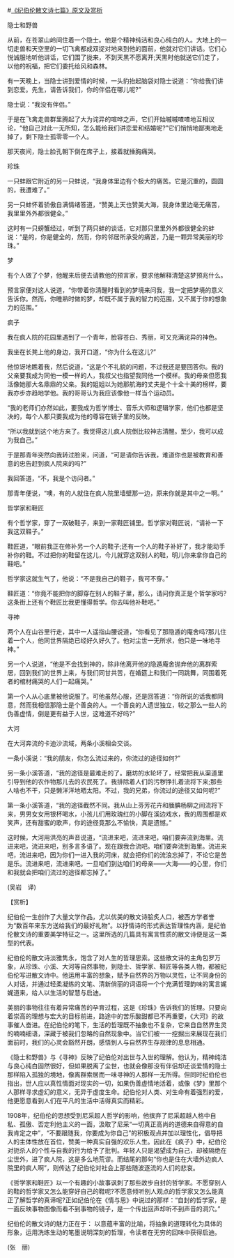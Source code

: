 #[《纪伯伦散文诗七篇》原文及赏析](https://www.vrrw.net/wx/12158.html)

隐士和野兽

从前，在苍翠山岭间住着一个隐士。他是个精神纯洁和良心纯白的人。大地上的一切走兽和天空里的一切飞禽都成双捉对地来到他的面前，他就对它们讲话。它们心悦诚服地听他讲话，它们围了拢来，不到天黑不愿离开;天黑时他就送它们走了，以他的祝福，把它们委托给风和森林。

有一天晚上，当隐士讲到爱情的时候，一头豹抬起脑袋对隐士说道：“你给我们讲到恋爱。先生，请告诉我们，你的伴侣在哪儿呢?”

隐士说：“我没有伴侣。”

于是在飞禽走兽群里腾起了大为诧异的喧哗之声，它们开始嘁嘁喳喳地互相议论，“他自己对此一无所知，怎么能给我们讲恋爱和结婚呢?”它们悄悄地鄙夷地走掉了，剩下隐士孤零零一个人。

那天夜间，隐士脸孔朝下倒在席子上，接着就捶胸痛哭。



珍珠

一只蚌跟它附近的另一只蚌说，“我身体里边有个极大的痛苦。它是沉重的，圆圆的，我遭难了。”

另一只蚌怀着骄傲自满情绪答道，“赞美上天也赞美大海，我身体里边毫无痛苦，我里里外外都很健全。”

这时有一只螃蟹经过，听到了两只蚌的谈话，它对那只里里外外都很健全的蚌说：“是的，你是健全的，然而，你的邻居所承受的痛苦，乃是一颗异常美丽的珍珠。”

梦

有个人做了个梦，他醒来后便去请教他的预言家，要求他解释清楚这梦预兆什么。

预言家便对这人说道，“你带着你清醒时看到的梦境来问我，我一定把梦境的意义告诉你。然而，你睡熟时做的梦，却既不属于我的智力的范围，又不属于你的想象力的范围。”

疯子

我在疯人院的花园里遇到了一个青年，脸容苍白、秀丽，可又充满诧异的神色。

我坐在长凳上他的身边，我开口道，“你为什么在这儿?”

他惊讶地瞧着我，然后说道，“这是个不礼貌的问题，不过我还是要回答你。我的父亲要我成为同他一模一样的人，我叔父也指望我同他一个模样。我的母亲但愿我活像她那大名鼎鼎的父亲。我的姐姐以为她那航海的丈夫是个十全十美的榜样，要我亦步亦趋地学他。我的哥哥认为我应该像他一样当个运动员。

“我的老师们亦然如此，要我成为哲学博士、音乐大师和逻辑学家，他们也都是坚决的，每个人都只要我成为他的尊容在镜子里的反映。

“所以我就到这个地方来了。我觉得这儿疯人院倒比较神志清醒。至少，我可以成为我自己。”

于是那青年突然向我转过脸来，问道，“可是请你告诉我，难道你也是被教育和善意的忠告赶到疯人院来的吗?”

我回答道，“不，我是个访问者。”

那青年便说，“噢，有的人就住在疯人院里墙壁那一边，原来你就是其中之一啊。”

哲学家和鞋匠

有个哲学家，穿了一双破鞋子，来到一家鞋匠铺里。哲学家对鞋匠说，“请补一下我这双鞋子。”

鞋匠道，“眼前我正在修补另一个人的鞋子;还有一个人的鞋子补好了，我才能动手补你的鞋。不过把你的鞋留在这儿，今儿就穿这双别人的鞋，明儿你来拿你自己的鞋吧。”

哲学家这就生气了，他说：“不是我自己的鞋子，我可不穿。”

鞋匠道：“你竟不能把你的脚穿在别人的鞋子里，那么，请问你真正是个哲学家吗?这条街上还有个鞋匠比我更懂得哲学。你去叫他补鞋吧。”

寻神

两个人在山谷里行走，其中一人遥指山腰说道，“你看见了那隐遁的庵舍吗?那儿住着一个人，他同世界隔绝已经好久好久了。他对尘世一无所求，他只是一味地寻神。”

另一个人说道，“他是不会找到神的，除非他离开他的隐遁庵舍抛弃他的离群索居，回到我们的世界上来，与我们同甘共苦，在婚筵上和我们一同跳舞，同围着死者的棺材痛哭的人们一起痛哭。”

第一个人从心底里被他说服了。可他虽然心服，还是回答道：“你所说的话我都同意，然而我相信那隐士是个善良的人。一个善良的人遗世独立，较之那么一些人的伪善虚情，倒是更有益于人世，这难道不好吗?”

大河

在大河奔流的卡迪沙流域，两条小溪相会交谈。

一条小溪说：“我的朋友，你怎么流过来的，你流过的途径如何?”

另一条小溪答道，“我的途径是最难走的了。磨坊的水轮坏了，经常把我从渠道里引导到他的农作物那儿去的农民死了。我排除着人们的污秽挣扎着流将下来;那些人啥也不干，只是懒洋洋地晒太阳。不过，我的兄弟，你流过的途径又如何呢?”

第一条小溪答道，“我的途径截然不同。我从山上芬芳花卉和腼腆杨柳之间流将下来，男男女女用银杯喝水，小孩儿们用玫瑰红的小脚在溪边戏水，我的周围都是欢笑声，还有甜蜜的歌声，你的途径竟那么不愉快，真是遗憾。”

这时候，大河用洪亮的声音说道，“流进来吧，流进来吧，咱们要奔流到海里。流进来吧，流进来吧，别多言多语了。现在跟我合流吧。咱们要奔流到海里。流进来吧，流进来吧，因为你们一进入我的河床，就会把你们的流浪忘掉了，不论它是苦是乐。流进来吧，流进来吧。一旦咱们到达咱们的母亲——大海——的心里，你们和我就会把咱们流过的途径都忘掉了。”

(吴岩　译)

【赏析】

纪伯伦一生创作了大量文学作品，尤以优美的散文诗脍炙人口，被西方学者誉为“数百年来东方送给我们的最好礼物”。以抒情诗的形式表达哲理性内涵，是纪伯伦散文诗的重要美学特征之一。这里所选的几篇具有寓言性质的散文诗便是这一类型的代表。

纪伯伦的散文诗淡雅隽永，饱含了对人生的哲理思索。这些散文诗的主角包罗万象，从珍珠、小溪、大河等自然事物，到隐士、哲学家、鞋匠等各类人物，都被纪伯伦写进散文诗中。他运用丰富的想象，赋予自然界的万物以灵性，让不同身份的人对话，并通过轻柔凝练的文笔、清新俏丽的词语将一个个充满哲理韵味的寓言娓娓道来，给人以生活的智慧与启迪。

美丽的事物往往有着异常痛苦的孕育过程，这是《珍珠》告诉我们的哲理。只要向着崇高的理想与宏大的目标前进，路途中的苦乐酸甜都已不再重要，《大河》的故事催人奋进。在纪伯伦的笔下，生活的哲理既不抽象也不复杂，它来自自然界生灵的喃喃细语，深藏于被我们忽略的自然现象中。当它们被一一挖掘出来展现在我们面前时，我们的心灵会豁然开朗，感悟到人与自然界生存规律的息息相通。

《隐士和野兽》与《寻神》反映了纪伯伦对出世与入世的理解。他认为，精神纯洁与良心纯白固然很好，但如果脱离了尘世，也就会像那没有伴侣却还谈爱情的隐士那样陷入孤独的境地，像离群索居而一味寻神的人那样一无所得。但同时纪伯伦也指出，世人应以真性情面对现实的一切，如果伪善虚情地活着，或像《梦》里那个人那样寻求虚幻的意义，无异于虚度生命。纪伯伦对人类、对生命有着强烈的爱，他更愿意看到人们在平凡的生活中活得真实而精彩。

1908年，纪伯伦的思想受到尼采超人哲学的影响，他摈弃了尼采超越人格中自私、孤傲、否定利他主义的一面，汲取了尼采“一切真正高尚的道德来自得意的自我肯定之中”，“不要跟随我，你要成为你自己”的积极观点并加以理性化，倡导把人的主体性放在首位，赞美一种真实自强的欢乐人生。因此在《疯子》中，纪伯伦对扼杀人的个性与自我的行为给予了批判。年轻人只是渴望成为自己，却被隔绝在尘世外，进了疯人院，这是多么地荒谬。而结尾的那句“你也是住在大墙外边疯人院里的疯人啊”，则传达了纪伯伦对社会上那些随波逐流的人们的悲哀。

《哲学家和鞋匠》以一个有趣的小故事讽刺了那些故步自封的哲学家。不愿穿别人的鞋的哲学家又怎么能穿好自己的鞋呢?不愿意倾听别人观点的哲学家又怎么能真正了解哲学的真谛呢?正如纪伯伦在《情与思》中说过的那样：“自封的哲学家，是一面反映事物图像而看不到事物的镜子，是一个传出回声却听不到声音的洞穴。”

纪伯伦的散文诗的魅力正在于： 以意蕴丰富的比喻，将抽象的道理转化为具体的形象，运用洗练生动的笔墨说明深刻的哲理，令读者在无穷的回味中获得启迪。

(张　丽)

